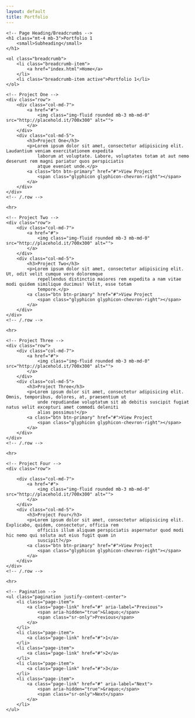 ```yaml
---
layout: default
title: Portfolio
---
```

<div class="container">

    <!-- Page Heading/Breadcrumbs -->
    <h1 class="mt-4 mb-3">Portfolio 1
        <small>Subheading</small>
    </h1>

    <ol class="breadcrumb">
        <li class="breadcrumb-item">
            <a href="index.html">Home</a>
        </li>
        <li class="breadcrumb-item active">Portfolio 1</li>
    </ol>

    <!-- Project One -->
    <div class="row">
        <div class="col-md-7">
            <a href="#">
                <img class="img-fluid rounded mb-3 mb-md-0" src="http://placehold.it/700x300" alt="">
            </a>
        </div>
        <div class="col-md-5">
            <h3>Project One</h3>
            <p>Lorem ipsum dolor sit amet, consectetur adipisicing elit. Laudantium veniam exercitationem expedita
                laborum at voluptate. Labore, voluptates totam at aut nemo deserunt rem magni pariatur quos perspiciatis
                atque eveniet unde.</p>
            <a class="btn btn-primary" href="#">View Project
                <span class="glyphicon glyphicon-chevron-right"></span>
            </a>
        </div>
    </div>
    <!-- /.row -->

    <hr>

    <!-- Project Two -->
    <div class="row">
        <div class="col-md-7">
            <a href="#">
                <img class="img-fluid rounded mb-3 mb-md-0" src="http://placehold.it/700x300" alt="">
            </a>
        </div>
        <div class="col-md-5">
            <h3>Project Two</h3>
            <p>Lorem ipsum dolor sit amet, consectetur adipisicing elit. Ut, odit velit cumque vero doloremque
                repellendus distinctio maiores rem expedita a nam vitae modi quidem similique ducimus! Velit, esse totam
                tempore.</p>
            <a class="btn btn-primary" href="#">View Project
                <span class="glyphicon glyphicon-chevron-right"></span>
            </a>
        </div>
    </div>
    <!-- /.row -->

    <hr>

    <!-- Project Three -->
    <div class="row">
        <div class="col-md-7">
            <a href="#">
                <img class="img-fluid rounded mb-3 mb-md-0" src="http://placehold.it/700x300" alt="">
            </a>
        </div>
        <div class="col-md-5">
            <h3>Project Three</h3>
            <p>Lorem ipsum dolor sit amet, consectetur adipisicing elit. Omnis, temporibus, dolores, at, praesentium ut
                unde repudiandae voluptatum sit ab debitis suscipit fugiat natus velit excepturi amet commodi deleniti
                alias possimus!</p>
            <a class="btn btn-primary" href="#">View Project
                <span class="glyphicon glyphicon-chevron-right"></span>
            </a>
        </div>
    </div>
    <!-- /.row -->

    <hr>

    <!-- Project Four -->
    <div class="row">

        <div class="col-md-7">
            <a href="#">
                <img class="img-fluid rounded mb-3 mb-md-0" src="http://placehold.it/700x300" alt="">
            </a>
        </div>
        <div class="col-md-5">
            <h3>Project Four</h3>
            <p>Lorem ipsum dolor sit amet, consectetur adipisicing elit. Explicabo, quidem, consectetur, officia rem
                officiis illum aliquam perspiciatis aspernatur quod modi hic nemo qui soluta aut eius fugit quam in
                suscipit?</p>
            <a class="btn btn-primary" href="#">View Project
                <span class="glyphicon glyphicon-chevron-right"></span>
            </a>
        </div>
    </div>
    <!-- /.row -->

    <hr>

    <!-- Pagination -->
    <ul class="pagination justify-content-center">
        <li class="page-item">
            <a class="page-link" href="#" aria-label="Previous">
                <span aria-hidden="true">&laquo;</span>
                <span class="sr-only">Previous</span>
            </a>
        </li>
        <li class="page-item">
            <a class="page-link" href="#">1</a>
        </li>
        <li class="page-item">
            <a class="page-link" href="#">2</a>
        </li>
        <li class="page-item">
            <a class="page-link" href="#">3</a>
        </li>
        <li class="page-item">
            <a class="page-link" href="#" aria-label="Next">
                <span aria-hidden="true">&raquo;</span>
                <span class="sr-only">Next</span>
            </a>
        </li>
    </ul>

</div>